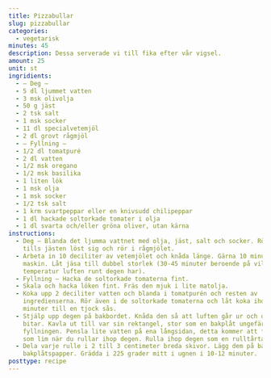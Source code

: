 ```yaml
---
title: Pizzabullar
slug: pizzabullar
categories:
  - vegetarisk
minutes: 45
description: Dessa serverade vi till fika efter vår vigsel.
amount: 25
unit: st
ingridients:
  - – Deg –
  - 5 dl ljummet vatten
  - 3 msk olivolja
  - 50 g jäst
  - 2 tsk salt
  - 1 msk socker
  - 11 dl specialvetemjöl
  - 2 dl grovt rågmjöl
  - – Fyllning –
  - 1/2 dl tomatpuré
  - 2 dl vatten
  - 1/2 msk oregano
  - 1/2 msk basilika
  - 1 liten lök
  - 1 msk olja
  - 1 msk socker
  - 1/2 tsk salt
  - 1 krm svartpeppar eller en knivsudd chilipeppar
  - 1 dl hackade soltorkade tomater i olja
  - 1 dl svarta och/eller gröna oliver, utan kärna
instructions:
  - Deg – Blanda det ljumma vattnet med olja, jäst, salt och socker. Rör om
    tills jästen löst sig och rör i rågmjölet.
  - Arbeta in 10 deciliter av vetemjölet och knåda länge. Gärna 10 minuter med
    maskin. Låt jäsa till dubbel storlek (30-45 minuter beroende på vilken
    temperatur luften runt degen har).
  - Fyllning – Hacka de soltorkade tomaterna fint.
  - Skala och hacka löken fint. Fräs den mjuk i lite matolja.
  - Koka upp 2 deciliter vatten och blanda i tomatpurén och resten av
    ingredienserna. Rör även i de soltorkade tomaterna och låt koka ihop några
    minuter till en tjock sås.
  - Stjälp upp degen på bakbordet. Knåda den så att luften går ur och dela i två
    bitar. Kavla ut till var sin rektangel, stor som en bakplåt ungefär. Bred på
    fyllningen. Pensla lite vatten på ena långsidan, detta kommer att fungera
    som lim när du rullar ihop degen. Rulla ihop degen som en rulltårta.
  - Dela varje rulle i 2 till 3 centimeter breda skivor. Lägg dem på bakplåt med
    bakplåtspapper. Grädda i 225 grader mitt i ugnen i 10-12 minuter.
posttype: recipe
---
```

